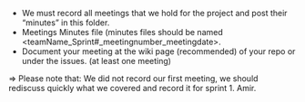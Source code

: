 
- We must record all meetings that we hold for the project and post their “minutes” in this folder.
- Meetings Minutes file (minutes files should be named <teamName_Sprint#_meetingnumber_meetingdate>.
- Document your meeting at the wiki page (recommended) of your repo or under the issues. (at least one meeting)

=> Please note that: We did not record our first meeting, we should rediscuss quickly what we covered and record it for sprint 1. Amir.
